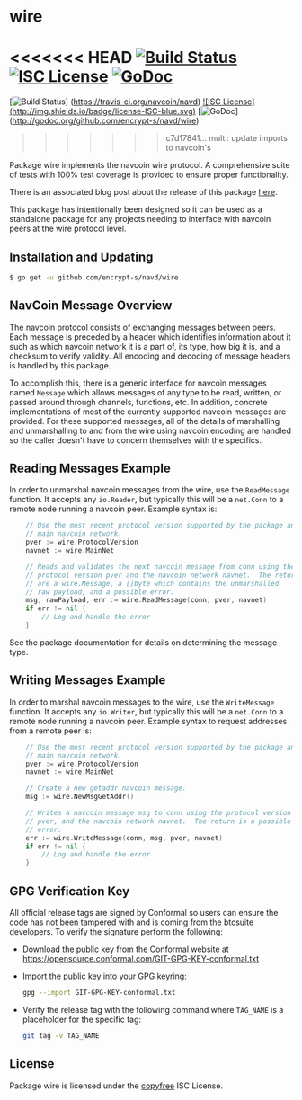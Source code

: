 wire
====

<<<<<<< HEAD
[![Build Status](http://img.shields.io/travis/navcoin/navd.svg)](https://travis-ci.org/navcoin/navd)
[![ISC License](http://img.shields.io/badge/license-ISC-blue.svg)](http://copyfree.org)
[![GoDoc](https://img.shields.io/badge/godoc-reference-blue.svg)](http://godoc.org/github.com/encrypt-s/navd/wire)
=======
[![Build Status](http://img.shields.io/travis/navcoin/navd.svg)]
(https://travis-ci.org/navcoin/navd) [![ISC License]
(http://img.shields.io/badge/license-ISC-blue.svg)](http://copyfree.org)
[![GoDoc](https://img.shields.io/badge/godoc-reference-blue.svg)]
(http://godoc.org/github.com/encrypt-s/navd/wire)
>>>>>>> c7d17841... multi: update imports to navcoin's

Package wire implements the navcoin wire protocol.  A comprehensive suite of
tests with 100% test coverage is provided to ensure proper functionality.

There is an associated blog post about the release of this package
[here](https://blog.conformal.com/navwire-the-navcoin-wire-protocol-package-from-navd/).

This package has intentionally been designed so it can be used as a standalone
package for any projects needing to interface with navcoin peers at the wire
protocol level.

## Installation and Updating

```bash
$ go get -u github.com/encrypt-s/navd/wire
```

## NavCoin Message Overview

The navcoin protocol consists of exchanging messages between peers. Each message
is preceded by a header which identifies information about it such as which
navcoin network it is a part of, its type, how big it is, and a checksum to
verify validity. All encoding and decoding of message headers is handled by this
package.

To accomplish this, there is a generic interface for navcoin messages named
`Message` which allows messages of any type to be read, written, or passed
around through channels, functions, etc. In addition, concrete implementations
of most of the currently supported navcoin messages are provided. For these
supported messages, all of the details of marshalling and unmarshalling to and
from the wire using navcoin encoding are handled so the caller doesn't have to
concern themselves with the specifics.

## Reading Messages Example

In order to unmarshal navcoin messages from the wire, use the `ReadMessage`
function. It accepts any `io.Reader`, but typically this will be a `net.Conn`
to a remote node running a navcoin peer.  Example syntax is:

```Go
	// Use the most recent protocol version supported by the package and the
	// main navcoin network.
	pver := wire.ProtocolVersion
	navnet := wire.MainNet

	// Reads and validates the next navcoin message from conn using the
	// protocol version pver and the navcoin network navnet.  The returns
	// are a wire.Message, a []byte which contains the unmarshalled
	// raw payload, and a possible error.
	msg, rawPayload, err := wire.ReadMessage(conn, pver, navnet)
	if err != nil {
		// Log and handle the error
	}
```

See the package documentation for details on determining the message type.

## Writing Messages Example

In order to marshal navcoin messages to the wire, use the `WriteMessage`
function. It accepts any `io.Writer`, but typically this will be a `net.Conn`
to a remote node running a navcoin peer. Example syntax to request addresses
from a remote peer is:

```Go
	// Use the most recent protocol version supported by the package and the
	// main navcoin network.
	pver := wire.ProtocolVersion
	navnet := wire.MainNet

	// Create a new getaddr navcoin message.
	msg := wire.NewMsgGetAddr()

	// Writes a navcoin message msg to conn using the protocol version
	// pver, and the navcoin network navnet.  The return is a possible
	// error.
	err := wire.WriteMessage(conn, msg, pver, navnet)
	if err != nil {
		// Log and handle the error
	}
```

## GPG Verification Key

All official release tags are signed by Conformal so users can ensure the code
has not been tampered with and is coming from the btcsuite developers.  To
verify the signature perform the following:

- Download the public key from the Conformal website at
  https://opensource.conformal.com/GIT-GPG-KEY-conformal.txt

- Import the public key into your GPG keyring:
  ```bash
  gpg --import GIT-GPG-KEY-conformal.txt
  ```

- Verify the release tag with the following command where `TAG_NAME` is a
  placeholder for the specific tag:
  ```bash
  git tag -v TAG_NAME
  ```

## License

Package wire is licensed under the [copyfree](http://copyfree.org) ISC
License.

